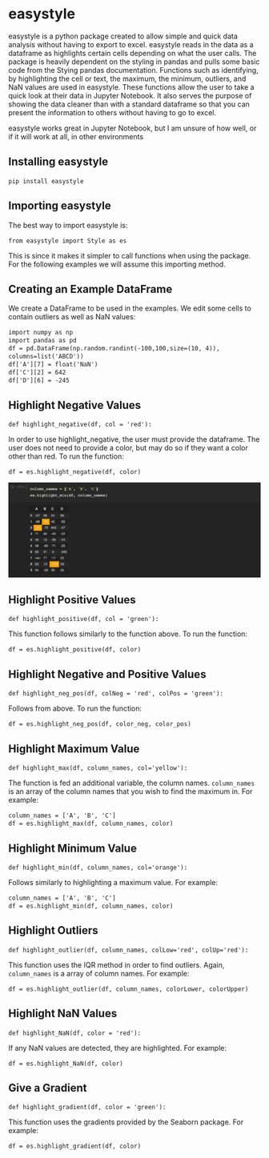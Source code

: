 # easystyle

easystyle is a python package created to allow simple and quick data analysis without having to export to excel. easystyle reads in the data as a dataframe as highlights certain cells depending on what the user calls. The package is heavily dependent on the styling in pandas and pulls some basic code from the Stying pandas documentation. Functions such as identifying, by highlighting the cell or text, the maximum, the minimum, outliers, and NaN values are used in easystyle. These functions allow the user to take a quick look at their data in Jupyter Notebook. It also serves the purpose of showing the data cleaner than with a standard dataframe so that you can present the information to others without having to go to excel.

easystyle works great in Jupyter Notebook, but I am unsure of how well, or if it will work at all, in other environments


## Installing easystyle

    pip install easystyle

## Importing easystyle

The best way to import easystyle is:

    from easystyle import Style as es

This is since it makes it simpler to call functions when using the package. For the following examples we will assume this importing method.

## Creating an Example DataFrame

We create a DataFrame to be used in the examples. We edit some cells to contain outliers as well as NaN values:

    import numpy as np
    import pandas as pd
    df = pd.DataFrame(np.random.randint(-100,100,size=(10, 4)), columns=list('ABCD'))
    df['A'][7] = float('NaN')
    df['C'][2] = 642
    df['D'][6] = -245

## Highlight Negative Values

    def highlight_negative(df, col = 'red'):

In order to use highlight_negative, the user must provide the dataframe. The user does not need to provide a color, but may do so if they want a color other than red. To run the function:

    df = es.highlight_negative(df, color)
    
![Highlight Negative Values](images/highlightMin.png "Highlight Negative values")

## Highlight Positive Values

    def highlight_positive(df, col = 'green'):

This function follows similarly to the function above. To run the function:

    df = es.highlight_positive(df, color)

## Highlight Negative and Positive Values

    def highlight_neg_pos(df, colNeg = 'red', colPos = 'green'):

Follows from above. To run the function:

    df = es.highlight_neg_pos(df, color_neg, color_pos)

## Highlight Maximum Value

    def highlight_max(df, column_names, col='yellow'):

The function is fed an additional variable, the column names. `column_names` is an array of the column names that you wish to find the maximum in. For example:

    column_names = ['A', 'B', 'C']
    df = es.highlight_max(df, column_names, color)

## Highlight Minimum Value

    def highlight_min(df, column_names, col='orange'):

Follows similarly to highlighting a maximum value. For example:

    column_names = ['A', 'B', 'C']
    df = es.highlight_min(df, column_names, color)

## Highlight Outliers

    def highlight_outlier(df, column_names, colLow='red', colUp='red'):

This function uses the IQR method in order to find outliers. Again, `column_names` is a array of column names. For example:

    df = es.highlight_outlier(df, column_names, colorLower, colorUpper)

## Highlight NaN Values

    def highlight_NaN(df, color = 'red'):

If any NaN values are detected, they are highlighted. For example:

    df = es.highlight_NaN(df, color)

## Give a Gradient

    def highlight_gradient(df, color = 'green'):

This function uses the gradients provided by the Seaborn package. For example:

    df = es.highlight_gradient(df, color)

